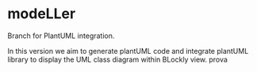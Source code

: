 # modeLLer

Branch for PlantUML integration.

In this version we aim to generate plantUML code and integrate plantUML library to display the UML class diagram within BLockly view. 
prova